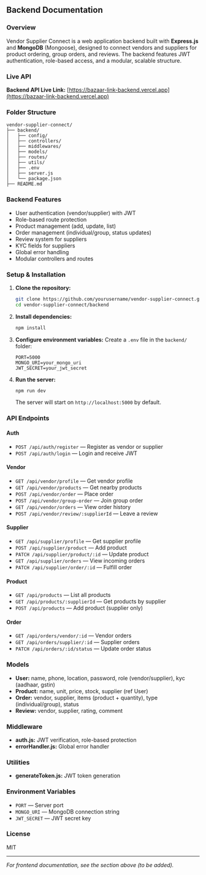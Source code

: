 ## Backend Documentation

### Overview
Vendor Supplier Connect is a web application backend built with **Express.js** and **MongoDB** (Mongoose), designed to connect vendors and suppliers for product ordering, group orders, and reviews. The backend features JWT authentication, role-based access, and a modular, scalable structure.

### Live API
**Backend API Live Link:** [https://bazaar-link-backend.vercel.app](https://bazaar-link-backend.vercel.app)

### Folder Structure
```
vendor-supplier-connect/
├── backend/
│   ├── config/
│   ├── controllers/
│   ├── middlewares/
│   ├── models/
│   ├── routes/
│   ├── utils/
│   ├── .env
│   ├── server.js
│   └── package.json
├── README.md
```

### Backend Features
- User authentication (vendor/supplier) with JWT
- Role-based route protection
- Product management (add, update, list)
- Order management (individual/group, status updates)
- Review system for suppliers
- KYC fields for suppliers
- Global error handling
- Modular controllers and routes

### Setup & Installation
1. **Clone the repository:**
   ```bash
   git clone https://github.com/yourusername/vendor-supplier-connect.git
   cd vendor-supplier-connect/backend
   ```
2. **Install dependencies:**
   ```bash
   npm install
   ```
3. **Configure environment variables:**
   Create a `.env` file in the `backend/` folder:
   ```env
   PORT=5000
   MONGO_URI=your_mongo_uri
   JWT_SECRET=your_jwt_secret
   ```
4. **Run the server:**
   ```bash
   npm run dev
   ```
   The server will start on `http://localhost:5000` by default.

### API Endpoints
#### Auth
- `POST /api/auth/register` — Register as vendor or supplier
- `POST /api/auth/login` — Login and receive JWT

#### Vendor
- `GET /api/vendor/profile` — Get vendor profile
- `GET /api/vendor/products` — Get nearby products
- `POST /api/vendor/order` — Place order
- `POST /api/vendor/group-order` — Join group order
- `GET /api/vendor/orders` — View order history
- `POST /api/vendor/review/:supplierId` — Leave a review

#### Supplier
- `GET /api/supplier/profile` — Get supplier profile
- `POST /api/supplier/product` — Add product
- `PATCH /api/supplier/product/:id` — Update product
- `GET /api/supplier/orders` — View incoming orders
- `PATCH /api/supplier/order/:id` — Fulfill order

#### Product
- `GET /api/products` — List all products
- `GET /api/products/:supplierId` — Get products by supplier
- `POST /api/products` — Add product (supplier only)

#### Order
- `GET /api/orders/vendor/:id` — Vendor orders
- `GET /api/orders/supplier/:id` — Supplier orders
- `PATCH /api/orders/:id/status` — Update order status

### Models
- **User:** name, phone, location, password, role (vendor/supplier), kyc (aadhaar, gstin)
- **Product:** name, unit, price, stock, supplier (ref User)
- **Order:** vendor, supplier, items (product + quantity), type (individual/group), status
- **Review:** vendor, supplier, rating, comment

### Middleware
- **auth.js:** JWT verification, role-based protection
- **errorHandler.js:** Global error handler

### Utilities
- **generateToken.js:** JWT token generation

### Environment Variables
- `PORT` — Server port
- `MONGO_URI` — MongoDB connection string
- `JWT_SECRET` — JWT secret key

### License
MIT

---
*For frontend documentation, see the section above (to be added).* 

